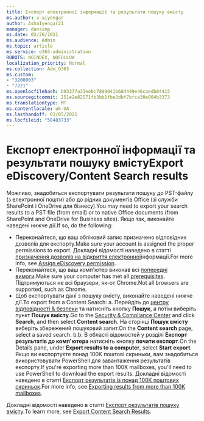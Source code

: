 ```yaml
---
title: Експорт електронної інформації та результати пошуку вмісту
ms.author: v-aiyengar
author: AshaIyengar21
manager: dansimp
ms.date: 02/26/2021
ms.audience: Admin
ms.topic: article
ms.service: o365-administration
ROBOTS: NOINDEX, NOFOLLOW
localization_priority: Normal
ms.collection: Adm_O365
ms.custom:
- "3200003"
- "7221"
ms.openlocfilehash: b93377a33eebc7899041b684449e46caedb04415
ms.sourcegitcommit: 251e2e82571fb3bb1fbe3dbf7bfca30e004b3373
ms.translationtype: MT
ms.contentlocale: uk-UA
ms.lasthandoff: 03/05/2021
ms.locfileid: "50483733"
---
```

# <a name="export-ediscoverycontent-search-results"></a><span data-ttu-id="6b34a-102">Експорт електронної інформації та результати пошуку вмісту</span><span class="sxs-lookup"><span data-stu-id="6b34a-102">Export eDiscovery/Content Search results</span></span>

<span data-ttu-id="6b34a-103">Можливо, знадобиться експортувати результати пошуку до PST-файлу (з електронної пошти) або до рідних документів Office (зі служби SharePoint і OneDrive для бізнесу).</span><span class="sxs-lookup"><span data-stu-id="6b34a-103">You may need to export your search results to a PST file (from email) or to native Office documents (from SharePoint and OneDrive for Business sites).</span></span> <span data-ttu-id="6b34a-104">Якщо так, виконайте наведені нижче дії.</span><span class="sxs-lookup"><span data-stu-id="6b34a-104">If so, do the following:</span></span>

- <span data-ttu-id="6b34a-105">Переконайтеся, що ваш обліковий запис призначено відповідних дозволів для експорту.</span><span class="sxs-lookup"><span data-stu-id="6b34a-105">Make sure your account is assigned the proper permissions to export.</span></span> <span data-ttu-id="6b34a-106">Докладні відомості наведено в статті [призначення дозволів на відкриття електронної](https://go.microsoft.com/fwlink/?linkid=2102406)інформації.</span><span class="sxs-lookup"><span data-stu-id="6b34a-106">For more info, see [Assign eDiscovery permission](https://go.microsoft.com/fwlink/?linkid=2102406).</span></span>
- <span data-ttu-id="6b34a-107">Переконайтеся, що ваш комп'ютер виконав всі [попередні вимоги](https://docs.microsoft.com/office365/securitycompliance/export-search-results#before-you-begin).</span><span class="sxs-lookup"><span data-stu-id="6b34a-107">Make sure your computer has met all [prerequisites](https://docs.microsoft.com/office365/securitycompliance/export-search-results#before-you-begin).</span></span> <span data-ttu-id="6b34a-108">Підтримуються не всі браузери, як-от Chrome.</span><span class="sxs-lookup"><span data-stu-id="6b34a-108">Not all browsers are supported, such as Chrome.</span></span>
- <span data-ttu-id="6b34a-109">Щоб експортувати дані з пошуку вмісту, виконайте наведені нижче дії.</span><span class="sxs-lookup"><span data-stu-id="6b34a-109">To export from a Content Search: a.</span></span> <span data-ttu-id="6b34a-110">Перейдіть до [центру відповідності & безпеки](https://protection.office.com/contentsearch) та натисніть кнопку **Пошук**, а потім виберіть пункт **Пошук вмісту**.</span><span class="sxs-lookup"><span data-stu-id="6b34a-110">Go to the [Security & Compliance Center](https://protection.office.com/contentsearch) and click **Search**, and then select **Content search**.</span></span> <span data-ttu-id="6b34a-111">На сторінці **Пошук вмісту** виберіть збережений пошуковий запит.</span><span class="sxs-lookup"><span data-stu-id="6b34a-111">On the **Content search** page, select a saved search.</span></span>
    <span data-ttu-id="6b34a-112">b.</span><span class="sxs-lookup"><span data-stu-id="6b34a-112">b.</span></span> <span data-ttu-id="6b34a-113">В області відомостей у розділі **Експорт результатів до комп'ютера** натисніть кнопку **почати експорт**.</span><span class="sxs-lookup"><span data-stu-id="6b34a-113">On the Details pane, under **Export results to a computer**, select **Start export**.</span></span> <span data-ttu-id="6b34a-114">Якщо ви експортуєте понад 100K поштові скриньки, вам знадобиться використовувати PowerShell для завантаження результатів експорту.</span><span class="sxs-lookup"><span data-stu-id="6b34a-114">If you're exporting more than 100K mailboxes, you'll need to use PowerShell to download the export results.</span></span> <span data-ttu-id="6b34a-115">Докладні відомості наведено в статті [Експорт результатів із понад 100K поштових скриньок](https://go.microsoft.com/fwlink/?linkid=2143861).</span><span class="sxs-lookup"><span data-stu-id="6b34a-115">For more info, see [Exporting results from more than 100K mailboxes](https://go.microsoft.com/fwlink/?linkid=2143861).</span></span>

<span data-ttu-id="6b34a-116">Докладні відомості наведено в статті [Експорт результатів пошуку вмісту](https://go.microsoft.com/fwlink/?linkid=2102118).</span><span class="sxs-lookup"><span data-stu-id="6b34a-116">To learn more, see [Export Content Search Results](https://go.microsoft.com/fwlink/?linkid=2102118).</span></span>